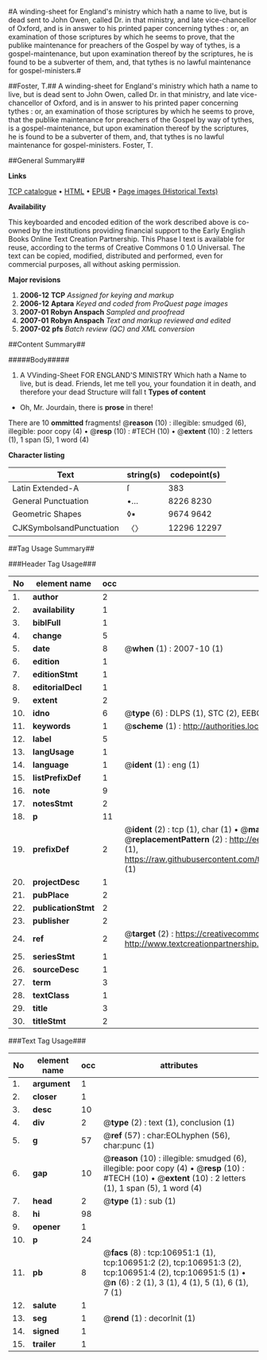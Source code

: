 #A winding-sheet for England's ministry which hath a name to live, but is dead sent to John Owen, called Dr. in that ministry, and late vice-chancellor of Oxford, and is in answer to his printed paper concerning tythes : or, an examination of those scriptures by which he seems to prove, that the publike maintenance for preachers of the Gospel by way of tythes, is a gospel-maintenance, but upon examination thereof by the scriptures, he is found to be a subverter of them, and, that tythes is no lawful maintenance for gospel-ministers.#

##Foster, T.##
A winding-sheet for England's ministry which hath a name to live, but is dead sent to John Owen, called Dr. in that ministry, and late vice-chancellor of Oxford, and is in answer to his printed paper concerning tythes : or, an examination of those scriptures by which he seems to prove, that the publike maintenance for preachers of the Gospel by way of tythes, is a gospel-maintenance, but upon examination thereof by the scriptures, he is found to be a subverter of them, and, that tythes is no lawful maintenance for gospel-ministers.
Foster, T.

##General Summary##

**Links**

[TCP catalogue](http://www.ota.ox.ac.uk/tcp/)  • 
[HTML](http://tei.it.ox.ac.uk/tcp/Texts-HTML/free/A40/A40035.html)  • 
[EPUB](http://tei.it.ox.ac.uk/tcp/Texts-EPUB/free/A40/A40035.epub) • 
[Page images (Historical Texts)](https://data.historicaltexts.jisc.ac.uk/view?pubId=eebo-18186031e&pageId=eebo-18186031e-106951-1)

**Availability**

This keyboarded and encoded edition of the
	       work described above is co-owned by the institutions
	       providing financial support to the Early English Books
	       Online Text Creation Partnership. This Phase I text is
	       available for reuse, according to the terms of Creative
	       Commons 0 1.0 Universal. The text can be copied,
	       modified, distributed and performed, even for
	       commercial purposes, all without asking permission.

**Major revisions**

1. __2006-12__ __TCP__ *Assigned for keying and markup*
1. __2006-12__ __Aptara__ *Keyed and coded from ProQuest page images*
1. __2007-01__ __Robyn Anspach__ *Sampled and proofread*
1. __2007-01__ __Robyn Anspach__ *Text and markup reviewed and edited*
1. __2007-02__ __pfs__ *Batch review (QC) and XML conversion*

##Content Summary##

#####Body#####

1. A
VVinding-Sheet
FOR
ENGLAND'S
MINISTRY
Which hath a Name to live, but is dead.
Friends, let me tell you, your foundation it in death, and therefore your dead Structure
will fall t
**Types of content**

  * Oh, Mr. Jourdain, there is **prose** in there!

There are 10 **ommitted** fragments! 
 @__reason__ (10) : illegible: smudged (6), illegible: poor copy (4)  •  @__resp__ (10) : #TECH (10)  •  @__extent__ (10) : 2 letters (1), 1 span (5), 1 word (4)

**Character listing**


|Text|string(s)|codepoint(s)|
|---|---|---|
|Latin Extended-A|ſ|383|
|General Punctuation|•…|8226 8230|
|Geometric Shapes|◊▪|9674 9642|
|CJKSymbolsandPunctuation|〈〉|12296 12297|

##Tag Usage Summary##

###Header Tag Usage###

|No|element name|occ|attributes|
|---|---|---|---|
|1.|__author__|2||
|2.|__availability__|1||
|3.|__biblFull__|1||
|4.|__change__|5||
|5.|__date__|8| @__when__ (1) : 2007-10 (1)|
|6.|__edition__|1||
|7.|__editionStmt__|1||
|8.|__editorialDecl__|1||
|9.|__extent__|2||
|10.|__idno__|6| @__type__ (6) : DLPS (1), STC (2), EEBO-CITATION (1), OCLC (1), VID (1)|
|11.|__keywords__|1| @__scheme__ (1) : http://authorities.loc.gov/ (1)|
|12.|__label__|5||
|13.|__langUsage__|1||
|14.|__language__|1| @__ident__ (1) : eng (1)|
|15.|__listPrefixDef__|1||
|16.|__note__|9||
|17.|__notesStmt__|2||
|18.|__p__|11||
|19.|__prefixDef__|2| @__ident__ (2) : tcp (1), char (1)  •  @__matchPattern__ (2) : ([0-9\-]+):([0-9IVX]+) (1), (.+) (1)  •  @__replacementPattern__ (2) : http://eebo.chadwyck.com/downloadtiff?vid=$1&page=$2 (1), https://raw.githubusercontent.com/textcreationpartnership/Texts/master/tcpchars.xml#$1 (1)|
|20.|__projectDesc__|1||
|21.|__pubPlace__|2||
|22.|__publicationStmt__|2||
|23.|__publisher__|2||
|24.|__ref__|2| @__target__ (2) : https://creativecommons.org/publicdomain/zero/1.0/ (1), http://www.textcreationpartnership.org/docs/. (1)|
|25.|__seriesStmt__|1||
|26.|__sourceDesc__|1||
|27.|__term__|3||
|28.|__textClass__|1||
|29.|__title__|3||
|30.|__titleStmt__|2||


###Text Tag Usage###

|No|element name|occ|attributes|
|---|---|---|---|
|1.|__argument__|1||
|2.|__closer__|1||
|3.|__desc__|10||
|4.|__div__|2| @__type__ (2) : text (1), conclusion (1)|
|5.|__g__|57| @__ref__ (57) : char:EOLhyphen (56), char:punc (1)|
|6.|__gap__|10| @__reason__ (10) : illegible: smudged (6), illegible: poor copy (4)  •  @__resp__ (10) : #TECH (10)  •  @__extent__ (10) : 2 letters (1), 1 span (5), 1 word (4)|
|7.|__head__|2| @__type__ (1) : sub (1)|
|8.|__hi__|98||
|9.|__opener__|1||
|10.|__p__|24||
|11.|__pb__|8| @__facs__ (8) : tcp:106951:1 (1), tcp:106951:2 (2), tcp:106951:3 (2), tcp:106951:4 (2), tcp:106951:5 (1)  •  @__n__ (6) : 2 (1), 3 (1), 4 (1), 5 (1), 6 (1), 7 (1)|
|12.|__salute__|1||
|13.|__seg__|1| @__rend__ (1) : decorInit (1)|
|14.|__signed__|1||
|15.|__trailer__|1||
